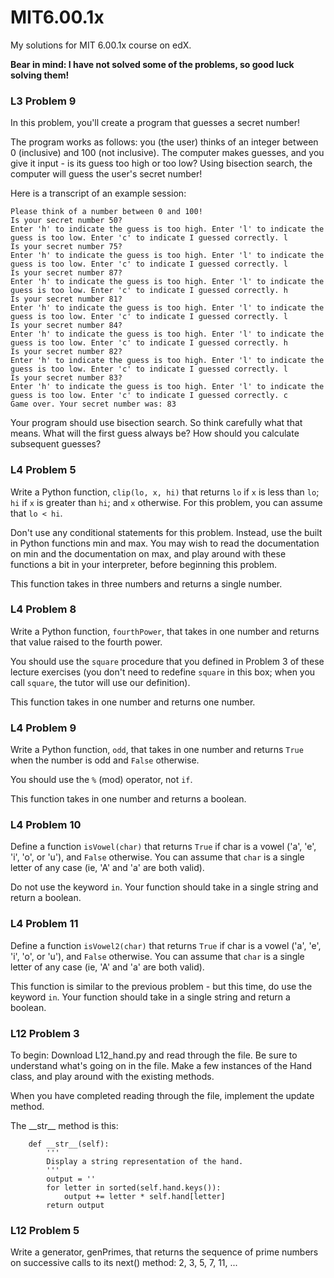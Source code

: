 # MIT6.00.1x
My solutions for MIT 6.00.1x course on edX.

**Bear in mind: I have not solved some of the problems, so good luck solving them!**

### L3 Problem 9

In this problem, you'll create a program that guesses a secret number!

The program works as follows: you (the user) thinks of an integer between 0 (inclusive) and 100 (not inclusive). The computer makes guesses, and you give it input - is its guess too high or too low? Using bisection search, the computer will guess the user's secret number!

Here is a transcript of an example session:
```
Please think of a number between 0 and 100!
Is your secret number 50?
Enter 'h' to indicate the guess is too high. Enter 'l' to indicate the guess is too low. Enter 'c' to indicate I guessed correctly. l
Is your secret number 75?
Enter 'h' to indicate the guess is too high. Enter 'l' to indicate the guess is too low. Enter 'c' to indicate I guessed correctly. l
Is your secret number 87?
Enter 'h' to indicate the guess is too high. Enter 'l' to indicate the guess is too low. Enter 'c' to indicate I guessed correctly. h
Is your secret number 81?
Enter 'h' to indicate the guess is too high. Enter 'l' to indicate the guess is too low. Enter 'c' to indicate I guessed correctly. l
Is your secret number 84?
Enter 'h' to indicate the guess is too high. Enter 'l' to indicate the guess is too low. Enter 'c' to indicate I guessed correctly. h
Is your secret number 82?
Enter 'h' to indicate the guess is too high. Enter 'l' to indicate the guess is too low. Enter 'c' to indicate I guessed correctly. l
Is your secret number 83?
Enter 'h' to indicate the guess is too high. Enter 'l' to indicate the guess is too low. Enter 'c' to indicate I guessed correctly. c
Game over. Your secret number was: 83
```

Your program should use bisection search. So think carefully what that means. What will the first guess always be? How should you calculate subsequent guesses?

### L4 Problem 5
Write a Python function, `clip(lo, x, hi)` that returns `lo` if `x` is less than `lo`; `hi` if `x` is greater than `hi`; and `x` otherwise. For this problem, you can assume that `lo < hi`.

Don't use any conditional statements for this problem. Instead, use the built in Python functions min and max. You may wish to read the documentation on min and the documentation on max, and play around with these functions a bit in your interpreter, before beginning this problem.

This function takes in three numbers and returns a single number.

### L4 Problem 8

Write a Python function, `fourthPower`, that takes in one number and returns that value raised to the fourth power.

You should use the `square` procedure that you defined in Problem 3 of these lecture exercises (you don't need to redefine `square` in this box; when you call `square`, the tutor will use our definition).

This function takes in one number and returns one number.

### L4 Problem 9

Write a Python function, `odd`, that takes in one number and returns `True` when the number is odd and `False` otherwise.

You should use the `%` (mod) operator, not `if`.

This function takes in one number and returns a boolean.

### L4 Problem 10

Define a function `isVowel(char)` that returns `True` if char is a vowel ('a', 'e', 'i', 'o', or 'u'), and `False` otherwise. You can assume that `char` is a single letter of any case (ie, 'A' and 'a' are both valid).

Do not use the keyword `in`. Your function should take in a single string and return a boolean.

### L4 Problem 11

Define a function `isVowel2(char)` that returns `True` if char is a vowel ('a', 'e', 'i', 'o', or 'u'), and `False` otherwise. You can assume that `char` is a single letter of any case (ie, 'A' and 'a' are both valid).

This function is similar to the previous problem - but this time, do use the keyword `in`. Your function should take in a single string and return a boolean.

### L12 Problem 3

To begin: Download L12_hand.py and read through the file. Be sure to understand what's going on in the file. Make a few instances of the Hand class, and play around with the existing methods.

When you have completed reading through the file, implement the update method.

The \_\_str__ method is this:
```
    def __str__(self):
        '''
        Display a string representation of the hand.
        '''
        output = ''
        for letter in sorted(self.hand.keys()):
            output += letter * self.hand[letter]
        return output
```

### L12 Problem 5

Write a generator, genPrimes, that returns the sequence of prime numbers on successive calls to its next() method: 2, 3, 5, 7, 11, ...
